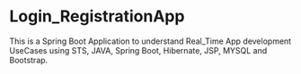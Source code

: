 # Login_RegistrationApp
This is a Spring Boot Application to understand Real_Time App development UseCases using STS, JAVA, Spring Boot, Hibernate, JSP, MYSQL and Bootstrap.
